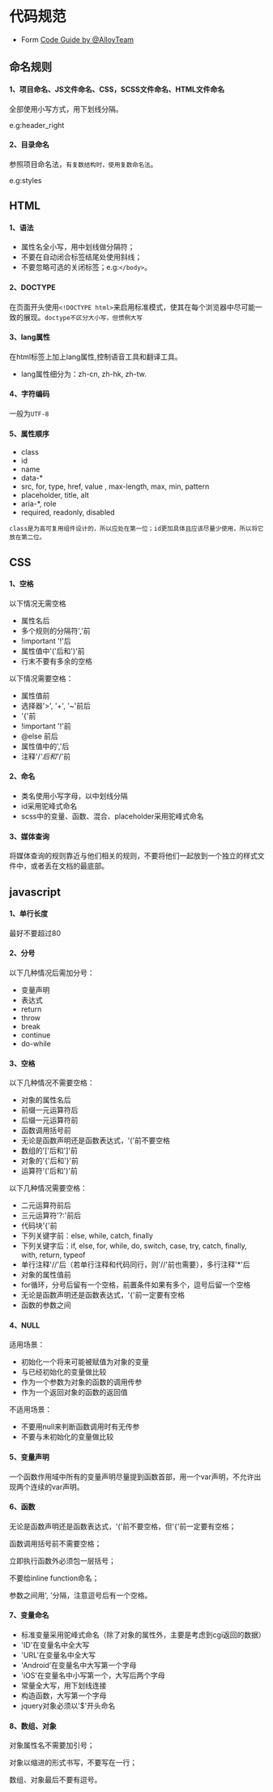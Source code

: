 # 代码规范
- Form <a href="http://alloyteam.github.io/CodeGuide/">Code Guide by @AlloyTeam</a>
## 命名规则
#### 1、项目命名、JS文件命名、CSS，SCSS文件命名、HTML文件命名
全部使用小写方式，用下划线分隔。</br>

e.g:header_right
#### 2、目录命名
参照项目命名法，`有复数结构时，使用复数命名法`。</br>

e.g:styles

## HTML
#### 1、语法
- 属性名全小写，用中划线做分隔符；
- 不要在自动闭合标签结尾处使用斜线；
- 不要忽略可选的关闭标签；e.g:`</body>`。
#### 2、DOCTYPE
在页面开头使用`<!DOCTYPE html>`来启用标准模式，使其在每个浏览器中尽可能一致的展现。`doctype不区分大小写，但惯例大写`
#### 3、lang属性
在html标签上加上lang属性,控制语音工具和翻译工具。

- lang属性细分为：zh-cn, zh-hk, zh-tw.
#### 4、字符编码
一般为`UTF-8`
#### 5、属性顺序
- class
- id
- name
- data-*
- src, for, type, href, value , max-length, max, min, pattern
- placeholder, title, alt
- aria-*, role
- required, readonly, disabled

`class是为高可复用组件设计的，所以应处在第一位；id更加具体且应该尽量少使用，所以将它放在第二位。`

## CSS
#### 1、空格
以下情况无需空格
- 属性名后
- 多个规则的分隔符','前
- !important '!'后
- 属性值中'('后和')'前
- 行末不要有多余的空格

以下情况需要空格：
- 属性值前
- 选择器'>', '+', '~'前后
- '{'前
- !important '!'前
- @else 前后
- 属性值中的','后
- 注释'/*'后和'*/'前
#### 2、命名
- 类名使用小写字母，以中划线分隔
- id采用驼峰式命名
- scss中的变量、函数、混合、placeholder采用驼峰式命名
#### 3、媒体查询
将媒体查询的规则靠近与他们相关的规则，不要将他们一起放到一个独立的样式文件中，或者丢在文档的最底部。
## javascript
#### 1、单行长度
最好不要超过80
#### 2、分号
以下几种情况后需加分号：
- 变量声明
- 表达式
- return
- throw
- break
- continue
- do-while
#### 3、空格
以下几种情况不需要空格：
- 对象的属性名后
- 前缀一元运算符后
- 后缀一元运算符前
- 函数调用括号前
- 无论是函数声明还是函数表达式，'('前不要空格
- 数组的'['后和']'前
- 对象的'{'后和'}'前
- 运算符'('后和')'前

以下几种情况需要空格：
- 二元运算符前后
- 三元运算符'?:'前后
- 代码块'{'前
- 下列关键字前：else, while, catch, finally
- 下列关键字后：if, else, for, while, do, switch, case, try, catch, finally, with, return, typeof
- 单行注释'//'后（若单行注释和代码同行，则'//'前也需要），多行注释'*'后
- 对象的属性值前
- for循环，分号后留有一个空格，前置条件如果有多个，逗号后留一个空格
- 无论是函数声明还是函数表达式，'{'前一定要有空格
- 函数的参数之间
#### 4、NULL
适用场景：
- 初始化一个将来可能被赋值为对象的变量
- 与已经初始化的变量做比较
- 作为一个参数为对象的函数的调用传参
- 作为一个返回对象的函数的返回值

不适用场景：
- 不要用null来判断函数调用时有无传参
- 不要与未初始化的变量做比较
#### 5、变量声明
一个函数作用域中所有的变量声明尽量提到函数首部，用一个var声明，不允许出现两个连续的var声明。
#### 6、函数
无论是函数声明还是函数表达式，'('前不要空格，但'{'前一定要有空格；

函数调用括号前不需要空格；

立即执行函数外必须包一层括号；

不要给inline function命名；

参数之间用', '分隔，注意逗号后有一个空格。
#### 7、变量命名
- 标准变量采用驼峰式命名（除了对象的属性外，主要是考虑到cgi返回的数据）
- 'ID'在变量名中全大写
- 'URL'在变量名中全大写
- 'Android'在变量名中大写第一个字母
- 'iOS'在变量名中小写第一个，大写后两个字母
- 常量全大写，用下划线连接
- 构造函数，大写第一个字母
- jquery对象必须以'$'开头命名
#### 8、数组、对象
对象属性名不需要加引号；

对象以缩进的形式书写，不要写在一行；

数组、对象最后不要有逗号。
